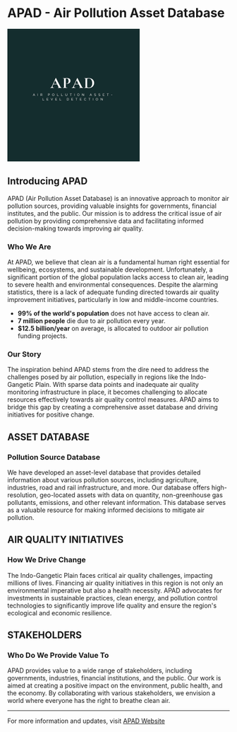 # APAD - Air Pollution Asset Database

![APAD Logo](https://github.com/APAD2024/.github/blob/dc0b2f2cb50563015e2366777d1b78df1f8b3554/profile/logo.png)


## Introducing APAD

APAD (Air Pollution Asset Database) is an innovative approach to monitor air pollution sources, providing valuable insights for governments, financial institutes, and the public. Our mission is to address the critical issue of air pollution by providing comprehensive data and facilitating informed decision-making towards improving air quality.

### Who We Are

At APAD, we believe that clean air is a fundamental human right essential for wellbeing, ecosystems, and sustainable development. Unfortunately, a significant portion of the global population lacks access to clean air, leading to severe health and environmental consequences. Despite the alarming statistics, there is a lack of adequate funding directed towards air quality improvement initiatives, particularly in low and middle-income countries.

- **99% of the world's population** does not have access to clean air.
- **7 million people** die due to air pollution every year.
- **$12.5 billion/year** on average, is allocated to outdoor air pollution funding projects.

### Our Story

The inspiration behind APAD stems from the dire need to address the challenges posed by air pollution, especially in regions like the Indo-Gangetic Plain. With sparse data points and inadequate air quality monitoring infrastructure in place, it becomes challenging to allocate resources effectively towards air quality control measures. APAD aims to bridge this gap by creating a comprehensive asset database and driving initiatives for positive change.

## ASSET DATABASE

### Pollution Source Database

We have developed an asset-level database that provides detailed information about various pollution sources, including agriculture, industries, road and rail infrastructure, and more. Our database offers high-resolution, geo-located assets with data on quantity, non-greenhouse gas pollutants, emissions, and other relevant information. This database serves as a valuable resource for making informed decisions to mitigate air pollution.

## AIR QUALITY INITIATIVES

### How We Drive Change

The Indo-Gangetic Plain faces critical air quality challenges, impacting millions of lives. Financing air quality initiatives in this region is not only an environmental imperative but also a health necessity. APAD advocates for investments in sustainable practices, clean energy, and pollution control technologies to significantly improve life quality and ensure the region's ecological and economic resilience.

## STAKEHOLDERS

### Who Do We Provide Value To

APAD provides value to a wide range of stakeholders, including governments, industries, financial institutions, and the public. Our work is aimed at creating a positive impact on the environment, public health, and the economy. By collaborating with various stakeholders, we envision a world where everyone has the right to breathe clean air.

---

For more information and updates, visit [APAD Website](https://apad.world/)
